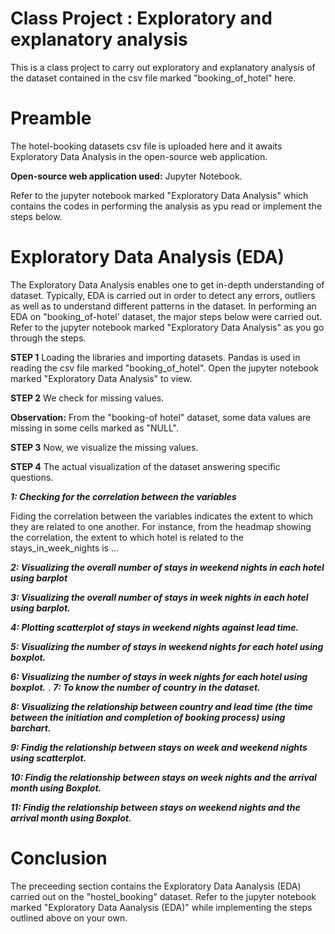 # Class Project : Exploratory and explanatory analysis
This is a class project to carry out exploratory and explanatory analysis of the dataset contained in the csv file marked "booking_of_hotel" here.

# Preamble
The hotel-booking datasets csv file is uploaded here and it awaits Exploratory Data Analysis in the open-source web application.

**Open-source web application used:** Jupyter Notebook. 

Refer to the jupyter notebook marked "Exploratory Data Analysis" which contains the codes in performing the analysis as ypu read or implement the steps below.

# Exploratory Data Analysis (EDA)
The Exploratory Data Analysis enables one to get in-depth understanding of dataset. Typically, EDA is carried out in order to detect any errors, outliers as well as to understand different patterns in the dataset. 
In performing an EDA on "booking_of-hotel' dataset, the major steps below were carried out. Refer to the jupyter notebook marked "Exploratory Data Analysis" as you go through the steps.

**STEP 1**
Loading the libraries and importing datasets. Pandas is used in reading the csv file marked "booking_of_hotel". Open the jupyter notebook marked "Exploratory Data Analysis" to view.


**STEP 2**
We check for missing values. 

****Observation:**** From the "booking-of hotel" dataset, some data values are missing in some cells marked as "NULL". 

**STEP 3** 
Now, we visualize the missing values.

**STEP 4** 
The actual visualization of the dataset answering specific questions.

***1: Checking for the correlation between the variables***

Fiding the correlation between the variables indicates the extent to which they are related to one another. For instance, from the headmap showing the correlation, the extent to which hotel is related to the stays_in_week_nights is ...

***2: Visualizing the overall number of stays in weekend nights in each hotel using barplot***

***3: Visualizing the overall number of stays in week nights in each hotel using barplot.***

***4: Plotting scatterplot of stays in weekend nights against lead time.***

***5: Visualizing the number of stays in weekend nights for each hotel using boxplot.***

***6: Visualizing the number of stays in week nights for each hotel using boxplot.***
.
***7: To know the number of country in the dataset.***

***8: Visualizing the relationship between country and lead time (the time between the initiation 
and completion of booking process) using barchart.***

***9: Findig the relationship between stays on week and weekend nights using scatterplot.***

***10: Findig the relationship between stays on week nights and the arrival month using Boxplot.***

***11: Findig the relationship between stays on weekend nights and the arrival month using Boxplot.***


# Conclusion
The preceeding section contains the Exploratory Data Aanalysis (EDA) carried out on the "hostel_booking" dataset. 
Refer to the jupyter notebook marked "Exploratory Data Aanalysis (EDA)" while implementing the steps outlined above on your own.







